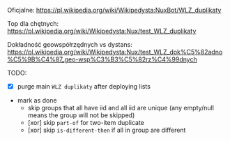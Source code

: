 Oficjalne:
https://pl.wikipedia.org/wiki/Wikipedysta:NuxBot/WLZ_duplikaty

Top dla chętnych:
https://pl.wikipedia.org/wiki/Wikipedysta:Nux/test_WLZ_duplikaty

Dokładność geowspółrzędnych vs dystans:
https://pl.wikipedia.org/wiki/Wikipedysta:Nux/test_WLZ_dok%C5%82adno%C5%9B%C4%87_geo-wsp%C3%B3%C5%82rz%C4%99dnych

TODO:
- [x] purge main `WLZ duplikaty` after deploying lists
- mark as done
	- skip groups that all have iid and all iid are unique (any empty/null means the group will not be skipped)
	- [xor] skip `part-of` for two-item duplicate
	- [xor] skip `is-different-then` if all in group are different
